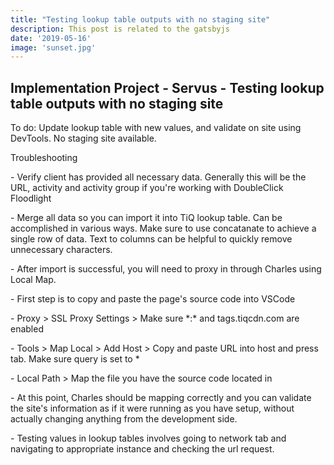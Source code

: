 ```yaml
---
title: "Testing lookup table outputs with no staging site"
description: This post is related to the gatsbyjs
date: '2019-05-16'
image: 'sunset.jpg'
---
```

## Implementation Project - Servus - Testing lookup table outputs with no staging site
To do: Update lookup table with new values, and validate on site using DevTools. No staging site available.

Troubleshooting
<p>
    - Verify client has provided all necessary data. Generally this will be the URL, activity and activity group if you're working with DoubleClick Floodlight
<p>
    - Merge all data so you can import it into TiQ lookup table. Can be accomplished in various ways. Make sure to use concatanate to achieve a single row of data. Text to columns can be helpful to quickly remove unnecessary characters.
<p>
    - After import is successful, you will need to proxy in through Charles using Local Map. 
<p>
    - First step is to copy and paste the page's source code into VSCode
<p>
    - Proxy > SSL Proxy Settings > Make sure *:* and tags.tiqcdn.com are enabled
<p>   
    - Tools > Map Local > Add Host > Copy and paste URL into host and press tab. Make sure query is set to *
<p>
    - Local Path > Map the file you have the source code located in
<p>
    - At this point, Charles should be mapping correctly and you can validate the site's information as if it were running as you have setup, without actually changing anything from the development side. 
<p>
    - Testing values in lookup tables involves going to network tab and navigating to appropriate instance and checking the url request.

